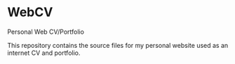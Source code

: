 # WebCV
Personal Web CV/Portfolio

This repository contains the source files for my personal website used as an internet CV and portfolio.
